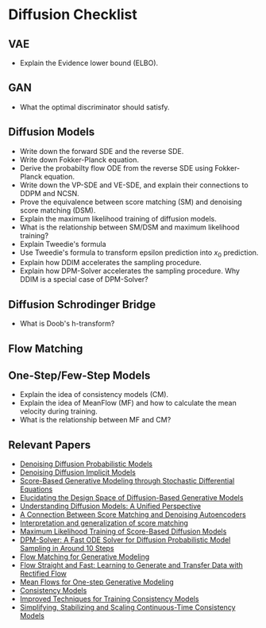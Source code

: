# Diffusion Checklist

## VAE
- Explain the Evidence lower bound (ELBO).

## GAN
- What the optimal discriminator should satisfy.

## Diffusion Models
- Write down the forward SDE and the reverse SDE.
- Write down Fokker-Planck equation.
- Derive the probabilty flow ODE from the reverse SDE using Fokker-Planck equation.
- Write down the VP-SDE and VE-SDE, and explain their connections to DDPM and NCSN.
- Prove the equivalence between score matching (SM) and denoising score matching (DSM).
- Explain the maximum likelihood training of diffusion models.
- What is the relationship between SM/DSM and maximum likelihood training?
- Explain Tweedie's formula
- Use Tweedie's formula to transform epsilon prediction into $x_0$ prediction.
- Explain how DDIM accelerates the sampling procedure.
- Explain how DPM-Solver accelerates the sampling procedure. Why DDIM is a special case of DPM-Solver?

## Diffusion Schrodinger Bridge
- What is Doob's h-transform?

## Flow Matching

## One-Step/Few-Step Models
- Explain the idea of consistency models (CM).
- Explain the idea of MeanFlow (MF) and how to calculate the mean velocity during training.
- What is the relationship between MF and CM?

## Relevant Papers
- [Denoising Diffusion Probabilistic Models](https://arxiv.org/abs/2006.11239)
- [Denoising Diffusion Implicit Models](https://arxiv.org/abs/2010.02502)
- [Score-Based Generative Modeling through Stochastic Differential Equations](https://arxiv.org/abs/2011.13456)
- [Elucidating the Design Space of Diffusion-Based Generative Models](https://arxiv.org/abs/2206.00364)
- [Understanding Diffusion Models: A Unified Perspective](https://arxiv.org/abs/2208.11970)
- [A Connection Between Score Matching and Denoising Autoencoders](https://ieeexplore.ieee.org/abstract/document/6795935)
- [Interpretation and generalization of score matching](https://arxiv.org/pdf/1205.2629)
- [Maximum Likelihood Training of Score-Based Diffusion Models](https://arxiv.org/abs/2101.09258)
- [DPM-Solver: A Fast ODE Solver for Diffusion Probabilistic Model Sampling in Around 10 Steps](https://arxiv.org/abs/2206.00927)
- [Flow Matching for Generative Modeling](https://arxiv.org/abs/2210.02747)
- [Flow Straight and Fast: Learning to Generate and Transfer Data with Rectified Flow](https://arxiv.org/abs/2209.03003)
- [Mean Flows for One-step Generative Modeling](https://arxiv.org/abs/2505.13447)
- [Consistency Models](https://arxiv.org/abs/2303.01469)
- [Improved Techniques for Training Consistency Models](https://arxiv.org/abs/2310.14189)
- [Simplifying, Stabilizing and Scaling Continuous-Time Consistency Models](https://arxiv.org/abs/2410.11081)
